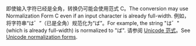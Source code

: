 <span data-ttu-id="7ec2b-101">即使输入字符已经是全角，转换仍可能会使用范式 C。</span><span class="sxs-lookup"><span data-stu-id="7ec2b-101">The conversion may use Normalization Form C even if an input character is already full-width.</span></span> <span data-ttu-id="7ec2b-102">例如，将字符串“は゛”（已是全角）规范化为“ば”。</span><span class="sxs-lookup"><span data-stu-id="7ec2b-102">For example, the string "は゛" (which is already full-width) is normalized to "ば".</span></span> <span data-ttu-id="7ec2b-103">请参阅 [Unicode 范式](https://unicode.org/reports/tr15)。</span><span class="sxs-lookup"><span data-stu-id="7ec2b-103">See [Unicode normalization forms](https://unicode.org/reports/tr15).</span></span>
